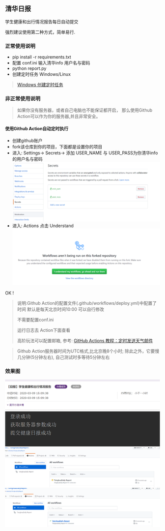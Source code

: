 ## 清华日报

学生健康和出行情况报告每日自动提交

强烈建议使用第二种方式，简单易行.


### 正常使用说明

* pip install -r requirements.txt
* 配置 conf.ini 输入清华info 用户名与密码
* python report.py
* 创建定时任务 Windows/Linux
> [Windows 创建定时任务](https://www.cnblogs.com/wensiyang0916/p/5773828.html)


### 非正常使用说明
> 如果你没有服务器，或者自己电脑也不能保证都开启，
那么使用Github Action可以作为你的服务器,并且非常安全。
>
#### 使用Github Action自动定时执行
* 创建github账户
* fork该仓库到你的项目，下面都是设置你的项目
* 进入: Settings-> Secrets-> 添加 USER_NAME 与 USER_PASS为你清华info的用户名与密码
![添加Secrets](https://github.com/naihaishy/TsinghuaDailyReport/blob/master/results/c.png)
* 进入: Actions 点击 Understand
![Understand](https://github.com/naihaishy/TsinghuaDailyReport/blob/master/results/d.png)

OK !

> 说明:Github Action的配置文件(.github/workflows/deploy.yml)中配置了时间 
默认是每天北京时间10:00 可以自行修改
>
> 不需要配置conf.ini 
>
> 运行日志去 Action下面查看
>
>高阶玩法可以配置邮箱, 参考: [GitHub Actions 教程：定时发送天气邮件](https://www.ruanyifeng.com/blog/2019/12/github_actions.html)

> Github Action服务器时间为UTC格式,比北京晚8个小时;
> 除此之外，它要慢几分钟(5分钟左右), 自己测试时多等待5分钟左右



### 效果图
![效果图1](https://github.com/naihaishy/TsinghuaDailyReport/blob/master/results/a.png) 
![效果图2](https://github.com/naihaishy/TsinghuaDailyReport/blob/master/results/b.png) 
![效果图3](https://github.com/naihaishy/TsinghuaDailyReport/blob/master/results/e.png) 
![效果图4](https://github.com/naihaishy/TsinghuaDailyReport/blob/master/results/f.png) 
